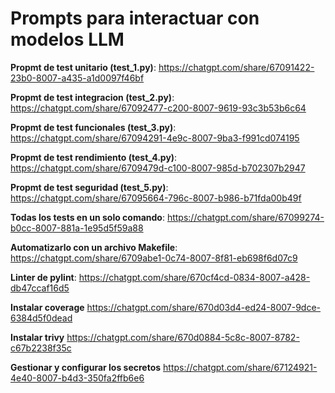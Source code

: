 # Prompts para interactuar con modelos LLM


**Propmt de test unitario (test_1.py)**:
https://chatgpt.com/share/67091422-23b0-8007-a435-a1d0097f46bf

**Propmt de test integracion (test_2.py)**:
https://chatgpt.com/share/67092477-c200-8007-9619-93c3b53b6c64

**Propmt de test funcionales (test_3.py)**:
https://chatgpt.com/share/67094291-4e9c-8007-9ba3-f991cd074195

**Propmt de test rendimiento (test_4.py)**:
https://chatgpt.com/share/6709479d-c100-8007-985d-b702307b2947

**Propmt de test seguridad (test_5.py)**:
https://chatgpt.com/share/67095664-796c-8007-b986-b71fda00b49f

**Todas los tests en un solo comando**:
https://chatgpt.com/share/67099274-b0cc-8007-881a-1e95d5f59a88

**Automatizarlo con un archivo Makefile**:
https://chatgpt.com/share/6709abe1-0c74-8007-8f81-eb698f6d07c9

**Linter de pylint**:
https://chatgpt.com/share/670cf4cd-0834-8007-a428-db47ccaf16d5

**Instalar coverage**
https://chatgpt.com/share/670d03d4-ed24-8007-9dce-6384d5f0dead

**Instalar trivy**
https://chatgpt.com/share/670d0884-5c8c-8007-8782-c67b2238f35c

**Gestionar y configurar los secretos**
https://chatgpt.com/share/67124921-4e40-8007-b4d3-350fa2ffb6e6